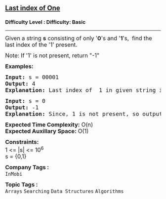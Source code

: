 <h2><a href="https://www.geeksforgeeks.org/problems/last-index-of-15847/1?page=1&category=Searching&sortBy=difficulty">Last index of One</a></h2><h3>Difficulty Level : Difficulty: Basic</h3><hr><div class="problems_problem_content__Xm_eO"><p><span style="font-size: 18px;">Given a string <strong>s</strong> consisting of only '<strong>0</strong>'s and '<strong>1</strong>'s,&nbsp; find the last index of the '1' present.<br></span></p>
<p><span style="font-size: 18px;">Note:&nbsp;</span><span style="font-size: 18px;">If '1' is not present, return "-1"</span></p>
<p><span style="font-size: 18px;"><strong>Examples:</strong></span></p>
<pre><span style="font-size: 18px;"><strong>Input: </strong>s = 00001
<strong>Output: </strong>4
<strong>Explanation: </strong>Last index of&nbsp; 1 in given string is 4.</span>
</pre>
<pre><span style="font-size: 18px;"><strong>Input:</strong> s =<strong> </strong>0
<strong>Output: </strong>-1
<strong>Explanation: </strong>Since, 1 is not present, so output is -1.</span></pre>
<p><span style="font-size: 18px;"><strong>Expected Time Complexity:</strong> O(n)<br><strong>Expected Auxillary Space:</strong> O(1)</span></p>
<p><span style="font-size: 18px;"><strong>Constraints: </strong><br>1 &lt;= |s| &lt;= 10<sup>6</sup><br>s = {0,1}</span></p></div><p><span style=font-size:18px><strong>Company Tags : </strong><br><code>InMobi</code>&nbsp;<br><p><span style=font-size:18px><strong>Topic Tags : </strong><br><code>Arrays</code>&nbsp;<code>Searching</code>&nbsp;<code>Data Structures</code>&nbsp;<code>Algorithms</code>&nbsp;